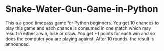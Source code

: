 # Snake-Water-Gun-Game-in-Python
This a a good timepass game for Python beginners. 
You get 10 chances to play this game and each chance is consumed in one match which may result in either a win, lose or draw.
You get +1 points for each win and so does the computer you are playing against.
After 10 rounds, the result is announced.
